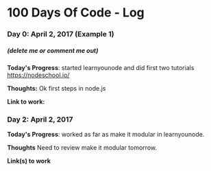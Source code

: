 # 100 Days Of Code - Log

### Day 0: April 2, 2017 (Example 1)
##### (delete me or comment me out)

**Today's Progress**: started learnyounode and did first two tutorials https://nodeschool.io/

**Thoughts:** Ok first steps in node.js

**Link to work:** 



### Day 2: April 2, 2017


**Today's Progress**: worked as far as make it modular in learnyounode.

**Thoughts** Need to review make it modular tomorrow.

**Link(s) to work**

